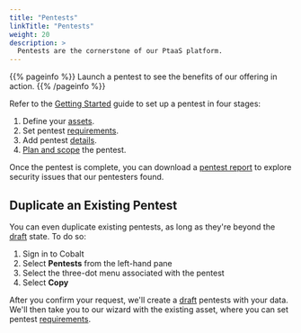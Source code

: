 ```yaml
---
title: "Pentests"
linkTitle: "Pentests"
weight: 20
description: >
  Pentests are the cornerstone of our PtaaS platform.
---
```


{{% pageinfo %}}
Launch a pentest to see the benefits of our offering in action.
{{% /pageinfo %}}

Refer to the [Getting Started](/getting-started/) guide to set up a pentest in four stages:

1. Define your [assets](/getting-started/assets/).
1. Set pentest [requirements](/getting-started/pentest-objectives/).
1. Add pentest [details](/getting-started/details/).
1. [Plan and scope](/getting-started/planning/) the pentest.

Once the pentest is complete, you can download a [pentest report](./reports/) to explore security issues that our pentesters found.

## Duplicate an Existing Pentest

You can even duplicate existing pentests, as long as they're beyond the
[draft](/penteststates/) state. To do so:

1. Sign in to Cobalt
1. Select **Pentests** from the left-hand pane
1. Select the three-dot menu associated with the pentest
1. Select **Copy**

After you confirm your request, we'll create a [draft](/penteststates/) pentests
with your data. We'll then take you to our wizard with the existing
asset, where you can set pentest [requirements](../../getting-started/pentest-objectives/).

<!-- When DOCS-210 is complete, include a link to the API Use Case doc -->
